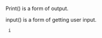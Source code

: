 Print() is a form of output.

input() is a form of getting user input.

     i
































